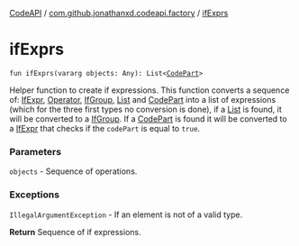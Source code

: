 [CodeAPI](../index.md) / [com.github.jonathanxd.codeapi.factory](index.md) / [ifExprs](.)

# ifExprs

`fun ifExprs(vararg objects: Any): List<`[`CodePart`](../com.github.jonathanxd.codeapi/-code-part/index.md)`>`

Helper function to create if expressions. This function converts a sequence of: [IfExpr](../com.github.jonathanxd.codeapi.base/-if-expr/index.md),
[Operator](../com.github.jonathanxd.codeapi.operator/-operator/index.md), [IfGroup](../com.github.jonathanxd.codeapi.base/-if-group/index.md), [List](#) and [CodePart](../com.github.jonathanxd.codeapi/-code-part/index.md) into a list of expressions (which for the three first types
no conversion is done), if a [List](#) is found, it will be converted to a [IfGroup](../com.github.jonathanxd.codeapi.base/-if-group/index.md). If a [CodePart](../com.github.jonathanxd.codeapi/-code-part/index.md) is found
it will be converted to a [IfExpr](../com.github.jonathanxd.codeapi.base/-if-expr/index.md) that checks if the `codePart` is equal to `true`.

### Parameters

`objects` - Sequence of operations.

### Exceptions

`IllegalArgumentException` - If an element is not of a valid type.

**Return**
Sequence of if expressions.

